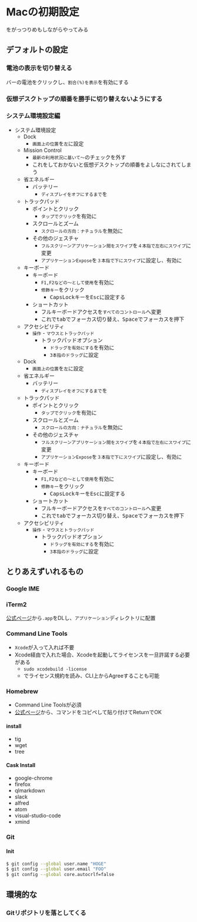 # Macの初期設定
をがっつりめもしながらやってみる
## デフォルトの設定
### 電池の表示を切り替える
バーの電池をクリックし、`割合(%)を表示`を有効にする
### 仮想デスクトップの順番を勝手に切り替えないようにする

### システム環境設定編
- システム環境設定
    + Dock
        * `画面上の位置`を`左`に設定
    + Mission Control
        * `最新の利用状況に基いて〜`のチェックを外す
        * これをしておかないと仮想デスクトップの順番をよしなにされてしまう
    + 省エネルギー
        * バッテリー
            - `ディスプレイをオフにするまで`を
    + トラックパッド
        * ポイントとクリック
            - `タップでクリック`を有効に
        * スクロールとズーム
            - `スクロールの方向：ナチュラル`を無効に
        * その他のジェスチャ
            - `フルスクリーンアプリケーション間をスワイプ`を`４本指で左右にスワイプ`に変更
            - `アプリケーションExpose`を`３本指で下にスワイプ`に設定し、有効に
    + キーボード
        * キーボード
            - `F1,F2などの〜として使用`を有効に
            - `修飾キー`をクリック
				+ <kbd>CapsLock</kbd>キーを<kbd>Esc</kbd>に設定する
        * ショートカット
            - フルキーボードアクセスを`すべてのコントロール`へ変更
            - これで<kbd>tab</kbd>でフォーカス切り替え、<kbd>Space</kbd>でフォーカスを押下      
    + アクセシビリティ
        * `操作` - `マウスとトラックパッド`
            - トラックパッドオプション
                + `ドラッグを有効にする`を有効に
                + `3本指のドラッグ`に設定
	+ Dock
		* `画面上の位置`を`左`に設定
	+ 省エネルギー
		* バッテリー
			- `ディスプレイをオフにするまで`を
	+ トラックパッド
		* ポイントとクリック
			- `タップでクリック`を有効に
		* スクロールとズーム
			- `スクロールの方向：ナチュラル`を無効に
		* その他のジェスチャ
			- `フルスクリーンアプリケーション間をスワイプ`を`４本指で左右にスワイプ`に変更
			- `アプリケーションExpose`を`３本指で下にスワイプ`に設定し、有効に
	+ キーボード
		* キーボード
			- `F1,F2などの〜として使用`を有効に
			- `修飾キー`をクリック
				+ <kbd>CapsLock</kbd>キーを<kbd>Esc</kbd>に設定する
		* ショートカット
		 	- フルキーボードアクセスを`すべてのコントロール`へ変更
			- これで<kbd>tab</kbd>でフォーカス切り替え、<kbd>Space</kbd>でフォーカスを押下		
	+ アクセシビリティ
		* `操作` - `マウスとトラックパッド`
			- トラックパッドオプション
				+ `ドラッグを有効にする`を有効に
				+ `3本指のドラッグ`に設定

## とりあえずいれるもの
### Google IME
### iTerm2
[公式ページ](https://www.iterm2.com/downloads.html)から`.app`をDLし、`アプリケーション`ディレクトリに配置

### Command Line Tools
- `Xcode`が入って入れば不要
- Xcode経由で入れた場合、Xcodeを起動してライセンスを一旦許諾する必要がある
    + `sudo xcodebuild -license`
    + でライセンス規約を読み、CLI上からAgreeすることも可能

### Homebrew
- Command Line Toolsが必須
- [公式ページ](https://brew.sh/index_ja.html)から、コマンドをコピペして貼り付けてReturnでOK

#### install
- tig
- wget
- tree

#### Cask Install
- google-chrome
- firefox
- qlmarkdown
- slack
- alfred
- atom
- visual-studio-code
- xmind

### Git
#### Init
```bash
$ git config --global user.name "HOGE"
$ git config --global user.email "FOO"
$ git config --global core.autocrlf=false
```


## 環境的な
### Gitリポジトリを落としてくる
